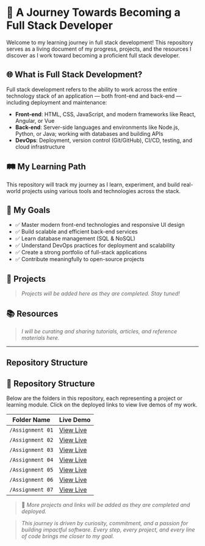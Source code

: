 # 🚀 A Journey Towards Becoming a Full Stack Developer

Welcome to my learning journey in full stack development! This repository serves as a living document of my progress, projects, and the resources I discover as I work toward becoming a proficient full stack developer.

## 🌐 What is Full Stack Development?

Full stack development refers to the ability to work across the entire technology stack of an application — both front-end and back-end — including deployment and maintenance:

- **Front-end**: HTML, CSS, JavaScript, and modern frameworks like React, Angular, or Vue  
- **Back-end**: Server-side languages and environments like Node.js, Python, or Java; working with databases and building APIs  
- **DevOps**: Deployment, version control (Git/GitHub), CI/CD, testing, and cloud infrastructure

## 🛤️ My Learning Path

This repository will track my journey as I learn, experiment, and build real-world projects using various tools and technologies across the stack.

## 🎯 My Goals

- ✅ Master modern front-end technologies and responsive UI design  
- ✅ Build scalable and efficient back-end services  
- ✅ Learn database management (SQL & NoSQL)  
- ✅ Understand DevOps practices for deployment and scalability  
- ✅ Create a strong portfolio of full-stack applications  
- ✅ Contribute meaningfully to open-source projects  

## 🧩 Projects

> _Projects will be added here as they are completed. Stay tuned!_

## 📚 Resources

> _I will be curating and sharing tutorials, articles, and reference materials here._

---

## Repository Structure

## 📁 Repository Structure

Below are the folders in this repository, each representing a project or learning module. Click on the deployed links to view live demos of my work.

| Folder Name           | Live Demo                                  |
|-----------------------|--------------------------------------------|
| `/Assignment 01`      | [View Live](https://your-deploy-link.com)  |
| `/Assignment 02`      | [View Live](https://your-deploy-link.com)  |
| `/Assignment 03`      | [View Live](https://your-deploy-link.com)  |
| `/Assignment 04`      | [View Live](https://your-deploy-link.com)  |
| `/Assignment 05`      | [View Live](https://your-deploy-link.com)  |
| `/Assignment 06`      | [View Live](https://your-deploy-link.com)  |
| `/Assignment 07`      | [View Live](https://your-deploy-link.com)  |

> 🔗 *More projects and links will be added as they are completed and deployed.*


> _This journey is driven by curiosity, commitment, and a passion for building impactful software. Every step, every project, and every line of code brings me closer to my goal._

